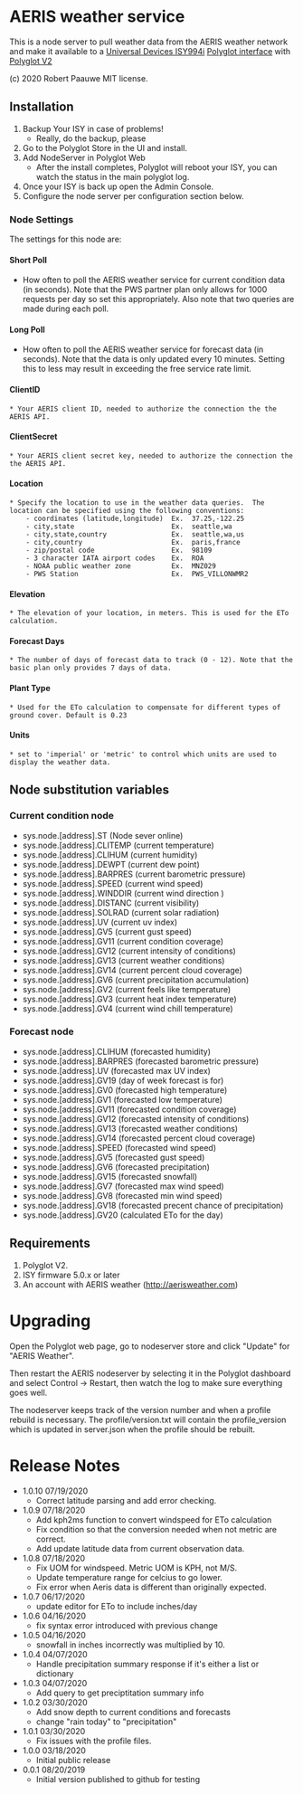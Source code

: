 
# AERIS weather service

This is a node server to pull weather data from the AERIS weather network and make it available to a [Universal Devices ISY994i](https://www.universal-devices.com/residential/ISY) [Polyglot interface](http://www.universal-devices.com/developers/polyglot/docs/) with  [Polyglot V2](https://github.com/Einstein42/udi-polyglotv2)

(c) 2020 Robert Paauwe
MIT license.


## Installation

1. Backup Your ISY in case of problems!
   * Really, do the backup, please
2. Go to the Polyglot Store in the UI and install.
3. Add NodeServer in Polyglot Web
   * After the install completes, Polyglot will reboot your ISY, you can watch the status in the main polyglot log.
4. Once your ISY is back up open the Admin Console.
5. Configure the node server per configuration section below.

### Node Settings
The settings for this node are:

#### Short Poll
   * How often to poll the AERIS weather service for current condition data (in seconds). Note that the PWS partner plan only allows for 1000 requests per day so set this appropriately. Also note that two queries are made during each poll.
#### Long Poll
   * How often to poll the AERIS weather service for forecast data (in seconds). Note that the data is only updated every 10 minutes. Setting this to less may result in exceeding the free service rate limit.
#### ClientID
	* Your AERIS client ID, needed to authorize the connection the the AERIS API.
#### ClientSecret
	* Your AERIS client secret key, needed to authorize the connection the the AERIS API.
#### Location
	* Specify the location to use in the weather data queries.  The location can be specified using the following conventions:
		- coordinates (latitude,longitude)  Ex.  37.25,-122.25
		- city,state                        Ex.  seattle,wa
		- city,state,country                Ex.  seattle,wa,us
		- city,country                      Ex.  paris,france
		- zip/postal code                   Ex.  98109
		- 3 character IATA airport codes    Ex.  ROA
		- NOAA public weather zone          Ex.  MNZ029
		- PWS Station                       Ex.  PWS_VILLONWMR2
#### Elevation
	* The elevation of your location, in meters. This is used for the ETo calculation.
#### Forecast Days
	* The number of days of forecast data to track (0 - 12). Note that the basic plan only provides 7 days of data.
#### Plant Type
	* Used for the ETo calculation to compensate for different types of ground cover. Default is 0.23
#### Units
	* set to 'imperial' or 'metric' to control which units are used to display the weather data.

## Node substitution variables
### Current condition node
 * sys.node.[address].ST      (Node sever online)
 * sys.node.[address].CLITEMP (current temperature)
 * sys.node.[address].CLIHUM  (current humidity)
 * sys.node.[address].DEWPT   (current dew point)
 * sys.node.[address].BARPRES (current barometric pressure)
 * sys.node.[address].SPEED   (current wind speed)
 * sys.node.[address].WINDDIR (current wind direction )
 * sys.node.[address].DISTANC (current visibility)
 * sys.node.[address].SOLRAD  (current solar radiation)
 * sys.node.[address].UV      (current uv index)
 * sys.node.[address].GV5     (current gust speed)
 * sys.node.[address].GV11    (current condition coverage)
 * sys.node.[address].GV12    (current intensity of conditions)
 * sys.node.[address].GV13    (current weather conditions)
 * sys.node.[address].GV14    (current percent cloud coverage)
 * sys.node.[address].GV6     (current precipitation accumulation)
 * sys.node.[address].GV2     (current feels like temperature)
 * sys.node.[address].GV3     (current heat index temperature)
 * sys.node.[address].GV4     (current wind chill temperature)

### Forecast node
 * sys.node.[address].CLIHUM  (forecasted humidity)
 * sys.node.[address].BARPRES (forecasted barometric pressure)
 * sys.node.[address].UV      (forecasted max UV index)
 * sys.node.[address].GV19    (day of week forecast is for)
 * sys.node.[address].GV0     (forecasted high temperature)
 * sys.node.[address].GV1     (forecasted low temperature)
 * sys.node.[address].GV11    (forecasted condition coverage)
 * sys.node.[address].GV12    (forecasted intensity of conditions)
 * sys.node.[address].GV13    (forecasted weather conditions)
 * sys.node.[address].GV14    (forecasted percent cloud coverage)
 * sys.node.[address].SPEED   (forecasted wind speed)
 * sys.node.[address].GV5     (forecasted gust speed)
 * sys.node.[address].GV6     (forecasted precipitation)
 * sys.node.[address].GV15    (forecasted snowfall)
 * sys.node.[address].GV7     (forecasted max wind speed)
 * sys.node.[address].GV8     (forecasted min wind speed)
 * sys.node.[address].GV18    (forecasted precent chance of precipitation)
 * sys.node.[address].GV20    (calculated ETo for the day)

## Requirements
1. Polyglot V2.
2. ISY firmware 5.0.x or later
3. An account with AERIS weather (http://aerisweather.com)

# Upgrading

Open the Polyglot web page, go to nodeserver store and click "Update" for "AERIS Weather".

Then restart the AERIS nodeserver by selecting it in the Polyglot dashboard and select Control -> Restart, then watch the log to make sure everything goes well.

The nodeserver keeps track of the version number and when a profile rebuild is necessary.  The profile/version.txt will contain the profile_version which is updated in server.json when the profile should be rebuilt.

# Release Notes

- 1.0.10 07/19/2020
   - Correct latitude parsing and add error checking.
- 1.0.9 07/18/2020
   - Add kph2ms function to convert windspeed for ETo calculation
   - Fix condition so that the conversion needed when not metric are correct.
   - Add update latitude data from current observation data.
- 1.0.8 07/18/2020
   - Fix UOM for windspeed. Metric UOM is KPH, not M/S.
   - Update temperature range for celcius to go lower.
   - Fix error when Aeris data is different than originally expected.
- 1.0.7 06/17/2020
   - update editor for ETo to include inches/day
- 1.0.6 04/16/2020
   - fix syntax error introduced with previous change
- 1.0.5 04/16/2020
   - snowfall in inches incorrectly was multiplied by 10.
- 1.0.4 04/07/2020
   - Handle precipitation summary response if it's either a list or dictionary
- 1.0.3 04/07/2020
   - Add query to get preciptitation summary info
- 1.0.2 03/30/2020
   - Add snow depth to current conditions and forecasts
   - change "rain today" to "precipitation"
- 1.0.1 03/30/2020
   - Fix issues with the profile files.
- 1.0.0 03/18/2020
   - Initial public release
- 0.0.1 08/20/2019
   - Initial version published to github for testing
